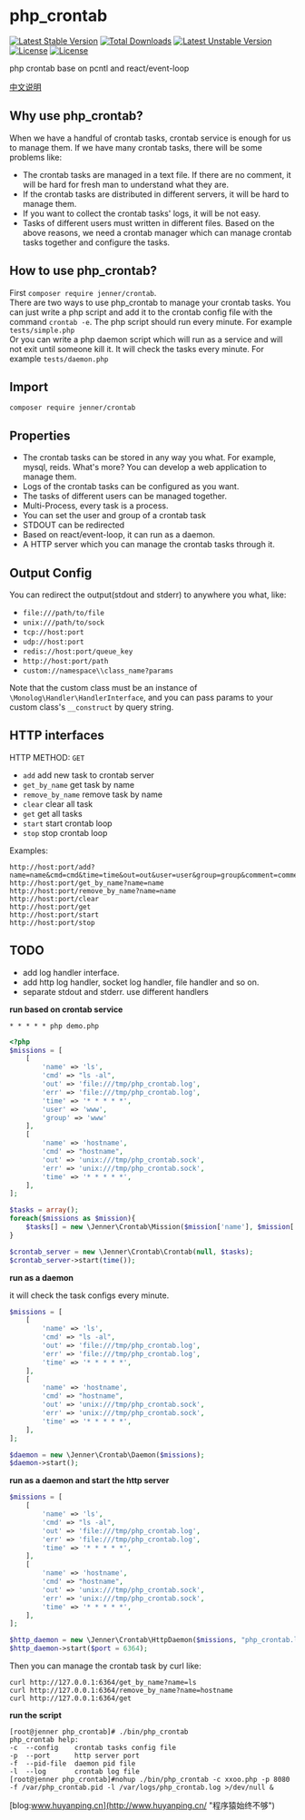 php_crontab 
=============
[![Latest Stable Version](https://poser.pugx.org/jenner/crontab/v/stable)](https://packagist.org/packages/jenner/crontab) 
[![Total Downloads](https://poser.pugx.org/jenner/crontab/downloads)](https://packagist.org/packages/jenner/crontab) 
[![Latest Unstable Version](https://poser.pugx.org/jenner/crontab/v/unstable)](https://packagist.org/packages/jenner/crontab) 
[![License](https://poser.pugx.org/jenner/crontab/license)](https://packagist.org/packages/jenner/crontab)
[![License](https://travis-ci.org/huyanping/crontab.svg)](https://travis-ci.org/huyanping/crontab.svgb)

php crontab base on pcntl and react/event-loop

[中文说明](https://github.com/huyanping/php_crontab/blob/master/README.zh.md "中文说明")

Why use php_crontab?
------------
When we have a handful of crontab tasks, crontab service is enough for us to manage them. 
If we have many crontab tasks, there will be some problems like:
+ The crontab tasks are managed in a text file. If there are no comment, it will be 
hard for fresh man to understand what they are.
+ If the crontab tasks are distributed in different servers, it will be hard to manage them.
+ If you want to collect the crontab tasks' logs, it will be not easy. 
+ Tasks of different users must written in different files.
Based on the above reasons, we need a crontab manager which can manage crontab tasks together and configure the tasks.

How to use php_crontab?
---------------
First `composer require jenner/crontab`.    
There are two ways to use php_crontab to manage your crontab tasks. 
You can just write a php script and add it to the crontab config file 
with the command `crontab -e`. The php script should run every minute. For example `tests/simple.php`  
Or you can write a php daemon script which will run as a service and will not exit until someone kill it.
It will check the tasks every minute. For example `tests/daemon.php`

Import
------------------
```shell
composer require jenner/crontab
```

Properties
-----------
+ The crontab tasks can be stored in any way you what. For example, mysql, reids. 
What's more? You can develop a web application to manage them.
+ Logs of the crontab tasks can be configured as you want.
+ The tasks of different users can be managed together.
+ Multi-Process, every task is a process.
+ You can set the user and group of a crontab task
+ STDOUT can be redirected
+ Based on react/event-loop, it can run as a daemon.
+ A HTTP server which you can manage the crontab tasks through it.

Output Config
-----------
You can redirect the output(stdout and stderr) to anywhere you what, like:
+ `file:///path/to/file` 
+ `unix:///path/to/sock`
+ `tcp://host:port`
+ `udp://host:port`
+ `redis://host:port/queue_key`
+ `http://host:port/path`
+ `custom://namespace\\class_name?params`  
  
Note that the custom class must be an instance of `\Monolog\Handler\HandlerInterface`, 
and you can pass params to your custom class's `__construct` by query string.

HTTP interfaces
-------------
HTTP METHOD: `GET`  
+ `add` add new task to crontab server
+ `get_by_name` get task by name
+ `remove_by_name` remove task by name
+ `clear` clear all task
+ `get` get all tasks
+ `start` start crontab loop
+ `stop` stop crontab loop

Examples:
```shell
http://host:port/add?name=name&cmd=cmd&time=time&out=out&user=user&group=group&comment=comment
http://host:port/get_by_name?name=name
http://host:port/remove_by_name?name=name
http://host:port/clear
http://host:port/get
http://host:port/start
http://host:port/stop
```

TODO
------------------
+ add log handler interface.
+ add http log handler, socket log handler, file handler and so on.
+ separate stdout and stderr. use different handlers


**run based on crontab service**
```shell
* * * * * php demo.php
```
```php
<?php
$missions = [
    [
        'name' => 'ls',
        'cmd' => "ls -al",
        'out' => 'file:///tmp/php_crontab.log',
        'err' => 'file:///tmp/php_crontab.log',
        'time' => '* * * * *',
        'user' => 'www',
        'group' => 'www'
    ],
    [
        'name' => 'hostname',
        'cmd' => "hostname",
        'out' => 'unix:///tmp/php_crontab.sock',
        'err' => 'unix:///tmp/php_crontab.sock',
        'time' => '* * * * *',
    ],
];

$tasks = array();
foreach($missions as $mission){
    $tasks[] = new \Jenner\Crontab\Mission($mission['name'], $mission['cmd'], $mission['time'], $mission['out']);
}

$crontab_server = new \Jenner\Crontab\Crontab(null, $tasks);
$crontab_server->start(time());
```
**run as a daemon**

it will check the task configs every minute.
```php
$missions = [
    [
        'name' => 'ls',
        'cmd' => "ls -al",
        'out' => 'file:///tmp/php_crontab.log',
        'err' => 'file:///tmp/php_crontab.log',
        'time' => '* * * * *',
    ],
    [
        'name' => 'hostname',
        'cmd' => "hostname",
        'out' => 'unix:///tmp/php_crontab.sock',
        'err' => 'unix:///tmp/php_crontab.sock',
        'time' => '* * * * *',
    ],
];

$daemon = new \Jenner\Crontab\Daemon($missions);
$daemon->start();
```

**run as a daemon and start the http server**
```php
$missions = [
    [
        'name' => 'ls',
        'cmd' => "ls -al",
        'out' => 'file:///tmp/php_crontab.log',
        'err' => 'file:///tmp/php_crontab.log',
        'time' => '* * * * *',
    ],
    [
        'name' => 'hostname',
        'cmd' => "hostname",
        'out' => 'unix:///tmp/php_crontab.sock',
        'err' => 'unix:///tmp/php_crontab.sock',
        'time' => '* * * * *',
    ],
];

$http_daemon = new \Jenner\Crontab\HttpDaemon($missions, "php_crontab.log");
$http_daemon->start($port = 6364);
```
Then you can manage the crontab task by curl like:
```shell
curl http://127.0.0.1:6364/get_by_name?name=ls
curl http://127.0.0.1:6364/remove_by_name?name=hostname
curl http://127.0.0.1:6364/get
```

**run the script**
```shell
[root@jenner php_crontab]# ./bin/php_crontab 
php_crontab help:
-c  --config    crontab tasks config file
-p  --port      http server port
-f  --pid-file  daemon pid file
-l  --log       crontab log file
[root@jenner php_crontab]#nohup ./bin/php_crontab -c xxoo.php -p 8080 -f /var/php_crontab.pid -l /var/logs/php_crontab.log >/dev/null & 
```

[blog:www.huyanping.cn](http://www.huyanping.cn/ "程序猿始终不够")



